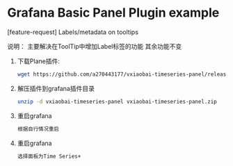 # Grafana Basic Panel Plugin example

[feature-request] Labels/metadata on tooltips   

说明：
   主要解决在ToolTip中增加Label标签的功能
   其余功能不变


1. 下载Plane插件:

   ```bash
   wget https://github.com/a270443177/vxiaobai-timeseries-panel/releases/download/3.0/vxiaobai-timeseries-panel.zip
   ```
2. 解压插件到grafana插件目录

      ```bash
   unzip -d vxiaobai-timeseries-panel vxiaobai-timeseries-panel.zip
   ```
3. 重启grafana
      ```bash
   根据自行情况重启

   ```
4. 重启grafana
      ```bash
   选择面板为Time Series+
   ```
